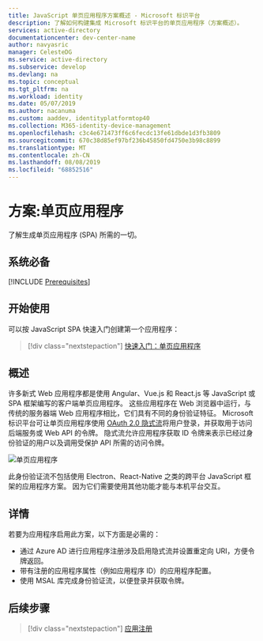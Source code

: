 ```yaml
---
title: JavaScript 单页应用程序方案概述 - Microsoft 标识平台
description: 了解如何构建集成 Microsoft 标识平台的单页应用程序（方案概述）。
services: active-directory
documentationcenter: dev-center-name
author: navyasric
manager: CelesteDG
ms.service: active-directory
ms.subservice: develop
ms.devlang: na
ms.topic: conceptual
ms.tgt_pltfrm: na
ms.workload: identity
ms.date: 05/07/2019
ms.author: nacanuma
ms.custom: aaddev, identityplatformtop40
ms.collection: M365-identity-device-management
ms.openlocfilehash: c3c4e671473ff6c6fecdc13fe61dbde1d3fb3809
ms.sourcegitcommit: 670c38d85ef97bf236b45850fd4750e3b98c8899
ms.translationtype: MT
ms.contentlocale: zh-CN
ms.lasthandoff: 08/08/2019
ms.locfileid: "68852516"
---
```

# <a name="scenario-single-page-application"></a>方案:单页应用程序

了解生成单页应用程序 (SPA) 所需的一切。

## <a name="prerequisites"></a>系统必备

[!INCLUDE [Prerequisites](../../../includes/active-directory-develop-scenarios-prerequisites.md)]

## <a name="getting-started"></a>开始使用

可以按 JavaScript SPA 快速入门创建第一个应用程序：

> [!div class="nextstepaction"]
> [快速入门：单页应用程序](./quickstart-v2-javascript.md)

## <a name="overview"></a>概述

许多新式 Web 应用程序都是使用 Angular、Vue.js 和 React.js 等 JavaScript 或 SPA 框架编写的客户端单页应用程序。 这些应用程序在 Web 浏览器中运行，与传统的服务器端 Web 应用程序相比，它们具有不同的身份验证特征。 Microsoft 标识平台可让单页应用程序使用 [OAuth 2.0 隐式流](./v2-oauth2-implicit-grant-flow.md)将用户登录，并获取用于访问后端服务或 Web API 的令牌。 隐式流允许应用程序获取 ID 令牌来表示已经过身份验证的用户以及调用受保护 API 所需的访问令牌。

![单页应用程序](./media/scenarios/spa-app.svg)

此身份验证流不包括使用 Electron、React-Native 之类的跨平台 JavaScript 框架的应用程序方案。 因为它们需要使用其他功能才能与本机平台交互。

## <a name="specifics"></a>详情

若要为应用程序启用此方案，以下方面是必需的：

* 通过 Azure AD 进行应用程序注册涉及启用隐式流并设置重定向 URI，方便令牌返回。
* 带有注册的应用程序属性（例如应用程序 ID）的应用程序配置。
* 使用 MSAL 库完成身份验证流，以便登录并获取令牌。

## <a name="next-steps"></a>后续步骤

> [!div class="nextstepaction"]
> [应用注册](scenario-spa-app-registration.md)
